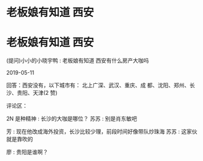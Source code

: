 # 老板娘有知道 西安

# 老板娘有知道 西安

(提问)小小的小晓宇鸭 : 老板娘有知道 西安有什么房产大咖吗

2019-05-11

回答：西安没有，以下城市有： 北上广深、武汉、重庆、成 都、沈阳、郑州、长沙、贵阳、天津(2 赞)

评论区：

2N 是种精神 : 长沙的大咖是哪位？ 苏苏 : 别是肖东敏吧

芳 : 现在他改成海外投资，长沙比较少理，前段时间好像带队炒珠海 苏苏 : 这家伙就是靠吹的

廖 : 贵阳是谁啊？